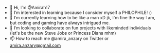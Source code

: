 - 👋 Hi, I’m @Amirah17
- 👀 I’m interested in learning because I consider myself a PHILOPHILE! :)
- 🌱 I’m currently learning how to be like a man xD jk, I'm fine the way I am, but coding and gaming have always intrigued me.
- 💞️ I’m looking to collaborate on fun projects with likeminded individuals (let's be the new Steve Jobs or Princess Diana mhm)
- 📫 How to reach me @amira_anzary on Twitter or amira.anzary@gmail.com

<!---
Amirah17/Amirah17 is a ✨ special ✨ repository because its `README.md` (this file) appears on your GitHub profile.
You can click the Preview link to take a look at your changes.
--->
